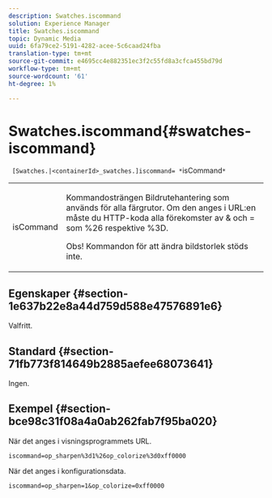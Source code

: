 ```yaml
---
description: Swatches.iscommand
solution: Experience Manager
title: Swatches.iscommand
topic: Dynamic Media
uuid: 6fa79ce2-5191-4282-acee-5c6caad24fba
translation-type: tm+mt
source-git-commit: e4695cc4e882351ec3f2c55fd8a3cfca455bd79d
workflow-type: tm+mt
source-wordcount: '61'
ht-degree: 1%

---
```



# Swatches.iscommand{#swatches-iscommand}

` [Swatches.|<containerId>_swatches.]iscommand= *`isCommand`*`

<table id="table_43A84C1044574A6FAB8CE67D71AAD5EC"> 
 <tbody> 
  <tr> 
   <td colname="col1"> <p> <span class="codeph"> <span class="varname"> isCommand</span> </span> </p> </td> 
   <td colname="col2"> <p> Kommandosträngen Bildrutehantering som används för alla färgrutor. Om den anges i URL:en måste du HTTP-koda alla förekomster av <span class="codeph"> &amp;</span> och <span class="codeph"> =</span> som <span class="codeph"> %26</span> respektive <span class="codeph"> %3D</span>. </p> <p> <p>Obs!  Kommandon för att ändra bildstorlek stöds inte. </p> </p> </td> 
  </tr> 
 </tbody> 
</table>

## Egenskaper {#section-1e637b22e8a44d759d588e47576891e6}

Valfritt.

## Standard {#section-71fb773f814649b2885aefee68073641}

Ingen.

## Exempel {#section-bce98c31f08a4a0ab262fab7f95ba020}

När det anges i visningsprogrammets URL.

`iscommand=op_sharpen%3d1%26op_colorize%3d0xff0000`

När det anges i konfigurationsdata.

`iscommand=op_sharpen=1&op_colorize=0xff0000`
